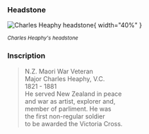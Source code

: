 ### Headstone  

![Charles Heaphy headstone](../assets/charles-heaphy-headstone.jpg){ width="40%" }

*<small>Charles Heaphy's headstone</small>*

### Inscription

> N.Z. Maori War Veteran<br>
> Major Charles Heaphy, V.C.<br>
> 1821 - 1881<br>
> He served New Zealand in peace<br>
> and war as artist, explorer and,<br>
> member of parliment. He was <br>
> the first non-regular soldier<br>
> to be awarded the Victoria Cross.<br>
